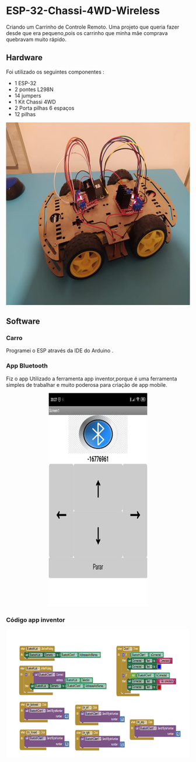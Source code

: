 # ESP-32-Chassi-4WD-Wireless
Criando um Carrinho de Controle Remoto. Uma projeto que queria fazer desde que era pequeno,pois os carrinho que minha mãe comprava quebravam muito rápido.
## Hardware

Foi utilizado os seguintes componentes : 
 - 1  ESP-32
 - 2 pontes L298N
 - 14 jumpers
 - 1 Kit Chassi 4WD
 - 2 Porta pilhas 6 espaços 
 - 12 pilhas
 
 <p align="center">
  <img src="car.jpeg" width="700" height="500">
</p>

## Software

### Carro
Programei o ESP através da IDE do Arduino .

### App Bluetooth
Fiz o app Utilizado a ferramenta app inventor,porque é uma ferramenta simples de trabalhar e muito poderosa para criação de app mobile.
<p align="center">
  <img src="app_bluetooth.jpeg"width="270" height="585">
</p>

### Código app inventor 
<p align="center">
  <img src="App Inventor.png"width="900" height="350">
</p>

